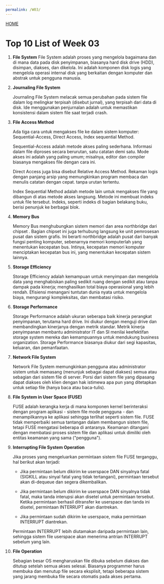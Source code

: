 ```yaml
---
permalink: /W03/
---
```


[HOME](../)

# Top 10 List of Week 03

1. **File System**
    File System adalah proses yang mengelola bagaimana dan di mana data pada disk penyimpanan, biasanya hard disk drive (HDD), disimpan, diakses, dan dikelola. Ini adalah komponen disk logis yang mengelola operasi internal disk yang berkaitan dengan komputer dan abstrak untuk pengguna manusia.
    

2. **Journaling File System**

    Journaling File System melacak semua perubahan pada sistem file dalam log melingkar terpisah (disebut jurnal), yang terpisah dari data di disk. Ide menggunakan penjurnalan adalah untuk memastikan konsistensi dalam sistem file saat terjadi crash.


3. **File Access Method**

    Ada tiga cara untuk mengakses file ke dalam sistem komputer: Sequential-Access, Direct Access, Index sequential Method. 
    
    Sequential-Access adalah metode akses paling sederhana. Informasi dalam file diproses secara berurutan, satu catatan demi satu. Mode akses ini adalah yang paling umum; misalnya, editor dan compiler biasanya mengakses file dengan cara ini. 

    Direct Access juga bisa disebut Relative Access Method. Rekaman logis dengan panjang arsip yang memungkinkan program membaca dan menulis catatan dengan cepat. tanpa urutan tertentu.

    Index Sequential Method adalah metode lain untuk mengakses file yang dibangun di atas metode akses langsung. Metode ini membuat indeks untuk file tersebut. Indeks, seperti indeks di bagian belakang buku, berisi penunjuk ke berbagai blok.


4. **Memory Bus**

    Memory Bus menghubungkan sistem memori dan area northbridge dari chipset . Bagian chipset ini juga terhubung langsung ke unit pemrosesan pusat dan sistem grafis. Ini berarti northbridge adalah pusat dari banyak fungsi penting komputer, sebenarnya memori komputerlah yang menentukan kecepatan bus. Intinya, kecepatan memori komputer menciptakan kecepatan bus ini, yang menentukan kecepatan sistem lainnya.


5. **Storage Efficiency**
    
    Storage Efficiency adalah kemampuan untuk menyimpan dan mengelola data yang menghabiskan paling sedikit ruang dengan sedikit atau tanpa dampak pada kinerja; menghasilkan total biaya operasional yang lebih rendah. Efisiensi menangani tuntutan dunia nyata untuk mengelola biaya, mengurangi kompleksitas, dan membatasi risiko.


6. **Storage Performance**

    Storage Performance adalah ukuran seberapa baik kinerja perangkat penyimpanan, terutama hard drive. Ini diukur dengan menguji drive dan membandingkan kinerjanya dengan metrik standar. Metrik kinerja penyimpanan membantu administrator IT dan SI menilai keefektifan storage system mereka dan kemampuannya untuk mendukung business organization. Storage Performance biasanya diukur dari segi kapasitas, keluaran, dan pemanfaatan.


7. **Network File System**
    
    Network File System memungkinkan pengguna atau administrator sistem untuk memasang (menunjuk sebagai dapat diakses) semua atau sebagian dari sistem file di server. Porsi dari sistem file yang dipasang dapat diakses oleh klien dengan hak istimewa apa pun yang ditetapkan untuk setiap file (hanya baca atau baca-tulis).


8. **File System in User Space (FUSE)**

    FUSE adalah kerangka kerja di mana komponen kernel berinteraksi dengan program aplikasi - sistem file mode pengguna - dan menampilkannya ke aplikasi sehingga terlihat seperti sistem file. FUSE tidak memperbaiki semua tantangan dalam membangun sistem file, tetapi FUSE mengatasi beberapa di antaranya. Keamanan ditangani dengan membatasi proses sistem file dan aplikasi untuk dimiliki oleh entitas keamanan yang sama ("pengguna").


9. **Interrupting File System Operation**
    
    Jika proses yang mengeluarkan permintaan sistem file FUSE terganggu, hal berikut akan terjadi:

    - Jika permintaan belum dikirim ke userspace DAN sinyalnya fatal (SIGKILL atau sinyal fatal yang tidak tertangani), permintaan tersebut akan di-dequeue dan segera dikembalikan.

    - Jika permintaan belum dikirim ke userspace DAN sinyalnya tidak fatal, maka tanda interupsi akan disetel untuk permintaan tersebut. Ketika permintaan berhasil ditransfer ke userspace dan tanda ini disetel, permintaan INTERRUPT akan diantrekan.

    - Jika permintaan sudah dikirim ke userspace, maka permintaan INTERRUPT diantrekan.

    Permintaan INTERRUPT lebih diutamakan daripada permintaan lain, sehingga sistem file userspace akan menerima antrian INTERRUPT sebelum yang lain.


10. **File Operation**

    Sebagian besar OS mengharuskan file dibuka sebelum diakses dan ditutup setelah semua akses selesai. Biasanya programmer harus membuka dan menutup file secara eksplisit, tetapi beberapa sistem yang jarang membuka file secara otomatis pada akses pertama.

